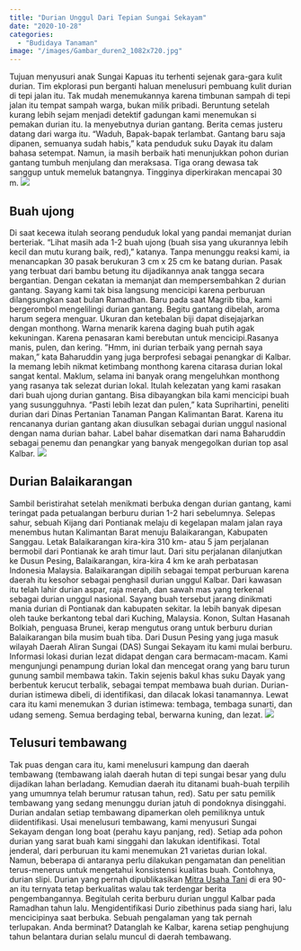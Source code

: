 ```yaml
---
title: "Durian Unggul Dari Tepian Sungai Sekayam"
date: "2020-10-28"
categories: 
  - "Budidaya Tanaman"
image: "/images/Gambar_duren2_1082x720.jpg"
---
```


Tujuan menyusuri anak Sungai Kapuas itu terhenti sejenak gara-gara kulit durian. Tim ekplorasi pun berganti haluan menelusuri pembuang kulit durian di tepi jalan itu. Tak mudah menemukannya karena timbunan sampah di tepi jalan itu tempat sampah warga, bukan milik pribadi. Beruntung setelah kurang lebih sejam menjadi detektif gadungan kami menemukan si pemakan durian itu. Ia menyebutnya durian gantang. Berita cemas justeru datang dari warga itu. “Waduh, Bapak-bapak terlambat. Gantang baru saja dipanen, semuanya sudah habis,” kata penduduk suku Dayak itu dalam bahasa setempat. Namun, ia masih berbaik hati menunjukkan pohon durian gantang tumbuh menjulang dan meraksasa. Tiga orang dewasa tak sanggup untuk memeluk batangnya. Tingginya diperkirakan mencapai 30 m. [![](/images/duren-kalbar.jpg)](http://localhost/mitra/wp-content/uploads/2020/10/duren-kalbar.jpg)

## Buah ujong

Di saat kecewa itulah seorang penduduk lokal yang pandai memanjat durian berteriak. “Lihat masih ada 1-2 buah ujong (buah sisa yang ukurannya lebih kecil dan mutu kurang baik, red),” katanya. Tanpa menunggu reaksi kami, ia menancapkan 30 pasak berukuran 3 cm x 25 cm ke batang durian. Pasak yang terbuat dari bambu betung itu dijadikannya anak tangga secara bergantian. Dengan cekatan ia memanjat dan mempersembahkan 2 durian gantang. Sayang kami tak bisa langsung mencicipi karena perburuan dilangsungkan saat bulan Ramadhan. Baru pada saat Magrib tiba, kami bergerombol mengelilingi durian gantang. Begitu gantang dibelah, aroma harum segera menguar. Ukuran dan ketebalan biji dapat disejajarkan dengan monthong. Warna menarik karena daging buah putih agak kekuningan. Karena penasaran kami berebutan untuk mencicipi.Rasanya manis, pulen, dan kering. ”Hmm, ini durian terbaik yang pernah saya makan,” kata Baharuddin yang juga berprofesi sebagai penangkar di Kalbar. Ia memang lebih nikmat ketimbang monthong karena citarasa durian lokal sangat kental. Maklum, selama ini banyak orang mengeluhkan monthong yang rasanya tak selezat durian lokal. Itulah kelezatan yang kami rasakan dari buah ujong durian gantang. Bisa dibayangkan bila kami mencicipi buah yang susungguhnya. “Pasti lebih lezat dan pulen,” kata Suprihartini, peneliti durian dari Dinas Pertanian Tanaman Pangan Kalimantan Barat. Karena itu rencananya durian gantang akan diusulkan sebagai durian unggul nasional dengan nama durian bahar. Label bahar disematkan dari nama Baharuddin sebagai penemu dan penangkar yang banyak mengegolkan durian top asal Kalbar. [![](/images/duren.jpg)](http://localhost/mitra/wp-content/uploads/2020/10/duren.jpg)

## Durian Balaikarangan

Sambil beristirahat setelah menikmati berbuka dengan durian gantang, kami teringat pada petualangan berburu durian 1-2 hari sebelumnya. Selepas sahur, sebuah Kijang dari Pontianak melaju di kegelapan malam jalan raya menembus hutan Kalimantan Barat menuju Balaikarangan, Kabupaten Sanggau. Letak Balaikarangan kira-kira 310 km- atau 5 jam perjalanan bermobil dari Pontianak ke arah timur laut. Dari situ perjalanan dilanjutkan ke Dusun Pesing, Balaikarangan, kira-kira 4 km ke arah perbatasan Indonesia Malaysia. Balaikarangan dipilih sebagai tempat perburuan karena daerah itu kesohor sebagai penghasil durian unggul Kalbar. Dari kawasan itu telah lahir durian aspar, raja merah, dan sawah mas yang terkenal sebagai durian unggul nasional. Sayang buah tersebut jarang dinikmati mania durian di Pontianak dan kabupaten sekitar. Ia lebih banyak dipesan oleh tauke berkantong tebal dari Kuching, Malaysia. Konon, Sultan Hasanah Bolkiah, penguasa Brunei, kerap mengutus orang untuk berburu durian Balaikarangan bila musim buah tiba. Dari Dusun Pesing yang juga masuk wilayah Daerah Aliran Sungai (DAS) Sungai Sekayam itu kami mulai berburu. Informasi lokasi durian lezat didapat dengan cara bermacam-macam. Kami mengunjungi penampung durian lokal dan mencegat orang yang baru turun gunung sambil membawa takin. Takin sejenis bakul khas suku Dayak yang berbentuk kerucut terbalik, sebagai tempat membawa buah durian. Durian-durian istimewa dibeli, di identifikasi, dan dilacak lokasi tanamannya. Lewat cara itu kami menemukan 3 durian istimewa: tembaga, tembaga sunarti, dan udang semeng. Semua berdaging tebal, berwarna kuning, dan lezat. [![](/images/durian1.jpg)](http://localhost/mitra/wp-content/uploads/2020/10/durian1.jpg)

## Telusuri tembawang

Tak puas dengan cara itu, kami menelusuri kampung dan daerah tembawang (tembawang ialah daerah hutan di tepi sungai besar yang dulu dijadikan lahan berladang. Kemudian daerah itu ditanami buah-buah terpilih yang umumnya telah berumur ratusan tahun, red). Satu per satu pemilik tembawang yang sedang menunggu durian jatuh di pondoknya disinggahi. Durian andalan setiap tembawang dipamerkan oleh pemiliknya untuk diidentifikasi. Usai menelusuri tembawang, kami menyusuri Sungai Sekayam dengan long boat (perahu kayu panjang, red). Setiap ada pohon durian yang sarat buah kami singgahi dan lakukan identifikasi. Total jenderal, dari perburuan itu kami menemukan 21 varietas durian lokal. Namun, beberapa di antaranya perlu dilakukan pengamatan dan penelitian terus-menerus untuk mengetahui konsistensi kualitas buah. Contohnya, durian slipi. Durian yang pernah dipublikasikan [Mitra Usaha Tani](http://localhost/mitra) di era 90-an itu ternyata tetap berkualitas walau tak terdengar berita pengembangannya. Begitulah cerita berburu durian unggul Kalbar pada Ramadhan tahun lalu. Mengidentifikasi Durio zibethinus pada siang hari, lalu mencicipinya saat berbuka. Sebuah pengalaman yang tak pernah terlupakan. Anda berminat? Datanglah ke Kalbar, karena setiap penghujung tahun belantara durian selalu muncul di daerah tembawang.

